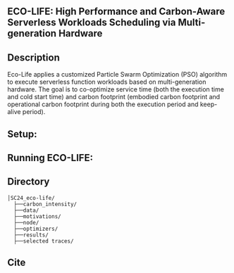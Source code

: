 ## ECO-LIFE: High Performance and Carbon-Aware Serverless Workloads Scheduling via Multi-generation Hardware

## Description
Eco-Life applies a customized Particle Swarm Optimization (PSO) algorithm to execute serverless function workloads based on multi-generation hardware. The goal is to co-optimize service time (both the execution time and cold start time) and carbon footprint (embodied carbon footprint and operational carbon footprint during both the execution period and keep-alive period).

## Setup:

## Running ECO-LIFE:

## Directory
```
│SC24_eco-life/
  ├──carbon_intensity/
  ├──data/
  ├──motivations/
  ├──node/
  ├──optimizers/
  ├──results/
  ├──selected traces/

```
## Cite
